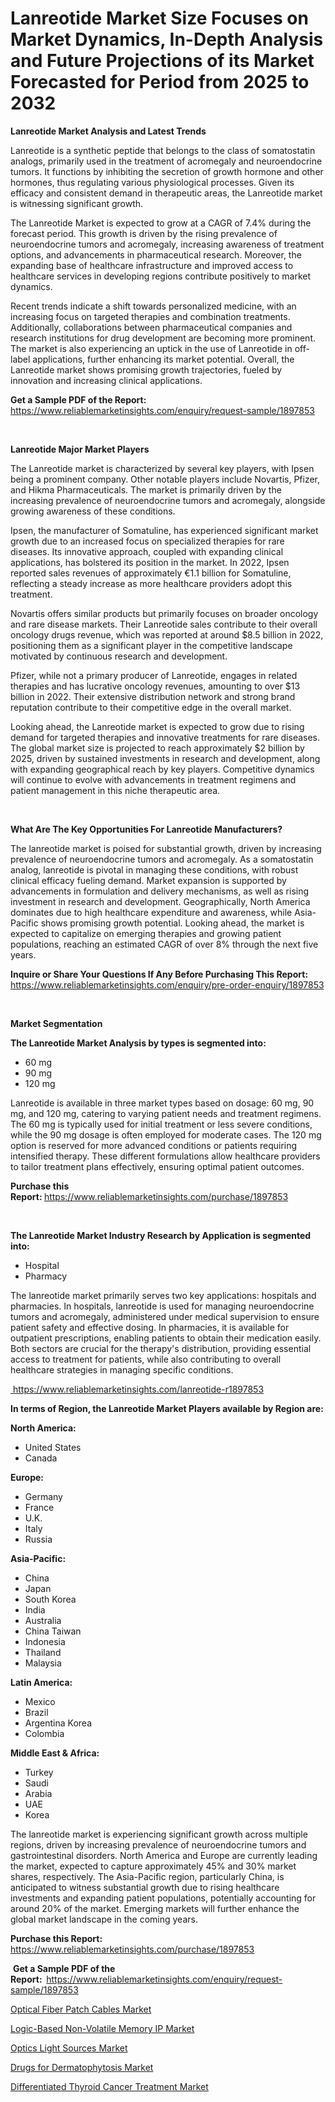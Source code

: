 <p><h1>Lanreotide Market Size Focuses on Market Dynamics, In-Depth Analysis and Future Projections of its Market Forecasted for Period from 2025 to 2032</h1></p><p><strong>Lanreotide Market Analysis and Latest Trends</strong></p>
<p><p>Lanreotide is a synthetic peptide that belongs to the class of somatostatin analogs, primarily used in the treatment of acromegaly and neuroendocrine tumors. It functions by inhibiting the secretion of growth hormone and other hormones, thus regulating various physiological processes. Given its efficacy and consistent demand in therapeutic areas, the Lanreotide market is witnessing significant growth.</p><p>The Lanreotide Market is expected to grow at a CAGR of 7.4% during the forecast period. This growth is driven by the rising prevalence of neuroendocrine tumors and acromegaly, increasing awareness of treatment options, and advancements in pharmaceutical research. Moreover, the expanding base of healthcare infrastructure and improved access to healthcare services in developing regions contribute positively to market dynamics.</p><p>Recent trends indicate a shift towards personalized medicine, with an increasing focus on targeted therapies and combination treatments. Additionally, collaborations between pharmaceutical companies and research institutions for drug development are becoming more prominent. The market is also experiencing an uptick in the use of Lanreotide in off-label applications, further enhancing its market potential. Overall, the Lanreotide market shows promising growth trajectories, fueled by innovation and increasing clinical applications.</p></p>
<p><strong>Get a Sample PDF of the Report:&nbsp;</strong> <a href="https://www.reliablemarketinsights.com/enquiry/request-sample/1897853?utm_campaign=2240&utm_medium=2&utm_source=Github&utm_content=ia&utm_term=08032025&utm_id=lanreotide">https://www.reliablemarketinsights.com/enquiry/request-sample/1897853</a></p>
<p>&nbsp;</p>
<p><strong>Lanreotide Major Market Players</strong></p>
<p><p>The Lanreotide market is characterized by several key players, with Ipsen being a prominent company. Other notable players include Novartis, Pfizer, and Hikma Pharmaceuticals. The market is primarily driven by the increasing prevalence of neuroendocrine tumors and acromegaly, alongside growing awareness of these conditions.</p><p>Ipsen, the manufacturer of Somatuline, has experienced significant market growth due to an increased focus on specialized therapies for rare diseases. Its innovative approach, coupled with expanding clinical applications, has bolstered its position in the market. In 2022, Ipsen reported sales revenues of approximately €1.1 billion for Somatuline, reflecting a steady increase as more healthcare providers adopt this treatment.</p><p>Novartis offers similar products but primarily focuses on broader oncology and rare disease markets. Their Lanreotide sales contribute to their overall oncology drugs revenue, which was reported at around $8.5 billion in 2022, positioning them as a significant player in the competitive landscape motivated by continuous research and development.</p><p>Pfizer, while not a primary producer of Lanreotide, engages in related therapies and has lucrative oncology revenues, amounting to over $13 billion in 2022. Their extensive distribution network and strong brand reputation contribute to their competitive edge in the overall market.</p><p>Looking ahead, the Lanreotide market is expected to grow due to rising demand for targeted therapies and innovative treatments for rare diseases. The global market size is projected to reach approximately $2 billion by 2025, driven by sustained investments in research and development, along with expanding geographical reach by key players. Competitive dynamics will continue to evolve with advancements in treatment regimens and patient management in this niche therapeutic area.</p></p>
<p>&nbsp;</p>
<p><strong>What Are The Key Opportunities For Lanreotide Manufacturers?</strong></p>
<p><p>The lanreotide market is poised for substantial growth, driven by increasing prevalence of neuroendocrine tumors and acromegaly. As a somatostatin analog, lanreotide is pivotal in managing these conditions, with robust clinical efficacy fueling demand. Market expansion is supported by advancements in formulation and delivery mechanisms, as well as rising investment in research and development. Geographically, North America dominates due to high healthcare expenditure and awareness, while Asia-Pacific shows promising growth potential. Looking ahead, the market is expected to capitalize on emerging therapies and growing patient populations, reaching an estimated CAGR of over 8% through the next five years.</p></p>
<p><strong>Inquire or Share Your Questions If Any Before Purchasing This Report:</strong> <a href="https://www.reliablemarketinsights.com/enquiry/pre-order-enquiry/1897853?utm_campaign=2240&utm_medium=2&utm_source=Github&utm_content=ia&utm_term=08032025&utm_id=lanreotide">https://www.reliablemarketinsights.com/enquiry/pre-order-enquiry/1897853</a></p>
<p>&nbsp;</p>
<p><strong>Market Segmentation</strong></p>
<p><strong>The Lanreotide Market Analysis by types is segmented into:</strong></p>
<p><ul><li>60 mg</li><li>90 mg</li><li>120 mg</li></ul></p>
<p><p>Lanreotide is available in three market types based on dosage: 60 mg, 90 mg, and 120 mg, catering to varying patient needs and treatment regimens. The 60 mg is typically used for initial treatment or less severe conditions, while the 90 mg dosage is often employed for moderate cases. The 120 mg option is reserved for more advanced conditions or patients requiring intensified therapy. These different formulations allow healthcare providers to tailor treatment plans effectively, ensuring optimal patient outcomes.</p></p>
<p><strong>Purchase this Report:&nbsp;</strong><a href="https://www.reliablemarketinsights.com/purchase/1897853?utm_campaign=2240&utm_medium=2&utm_source=Github&utm_content=ia&utm_term=08032025&utm_id=lanreotide">https://www.reliablemarketinsights.com/purchase/1897853</a></p>
<p>&nbsp;</p>
<p><strong>The Lanreotide Market Industry Research by Application is segmented into:</strong></p>
<p><ul><li>Hospital</li><li>Pharmacy</li></ul></p>
<p><p>The lanreotide market primarily serves two key applications: hospitals and pharmacies. In hospitals, lanreotide is used for managing neuroendocrine tumors and acromegaly, administered under medical supervision to ensure patient safety and effective dosing. In pharmacies, it is available for outpatient prescriptions, enabling patients to obtain their medication easily. Both sectors are crucial for the therapy's distribution, providing essential access to treatment for patients, while also contributing to overall healthcare strategies in managing specific conditions.</p></p>
<p><a href="https://www.reliablemarketinsights.com/lanreotide-r1897853?utm_campaign=2240&utm_medium=2&utm_source=Github&utm_content=ia&utm_term=08032025&utm_id=lanreotide">&nbsp;https://www.reliablemarketinsights.com/lanreotide-r1897853</a></p>
<p><strong>In terms of Region, the Lanreotide Market Players available by Region are:</strong></p>
<p>
    <p> <strong> North America: </strong>
        <ul>
            <li>United States</li>
            <li>Canada</li>
        </ul>
        </p> 
    <p> <strong> Europe: </strong>
        <ul>
            <li>Germany</li>
            <li>France</li>
            <li>U.K.</li>
            <li>Italy</li>
            <li>Russia</li>
        </ul>
        </p> 
    <p> <strong> Asia-Pacific: </strong>
        <ul>
            <li>China</li>
            <li>Japan</li>
            <li>South Korea</li>
            <li>India</li>
            <li>Australia</li>
            <li>China Taiwan</li>
            <li>Indonesia</li>
            <li>Thailand</li>
            <li>Malaysia</li>
        </ul>
        </p> 
    <p> <strong> Latin America: </strong>
        <ul>
            <li>Mexico</li>
            <li>Brazil</li>
            <li>Argentina Korea</li>
            <li>Colombia</li>
        </ul>
        </p> 
    <p> <strong> Middle East & Africa: </strong>
        <ul>
            <li>Turkey</li>
            <li>Saudi</li>
            <li>Arabia</li>
            <li>UAE</li>
            <li>Korea</li>
        </ul>
    </p>
    </p>
<p><p>The lanreotide market is experiencing significant growth across multiple regions, driven by increasing prevalence of neuroendocrine tumors and gastrointestinal disorders. North America and Europe are currently leading the market, expected to capture approximately 45% and 30% market shares, respectively. The Asia-Pacific region, particularly China, is anticipated to witness substantial growth due to rising healthcare investments and expanding patient populations, potentially accounting for around 20% of the market. Emerging markets will further enhance the global market landscape in the coming years.</p></p>
<p><strong>Purchase this Report: </strong><a href="https://www.reliablemarketinsights.com/purchase/1897853?utm_campaign=2240&utm_medium=2&utm_source=Github&utm_content=ia&utm_term=08032025&utm_id=lanreotide">https://www.reliablemarketinsights.com/purchase/1897853</a></p>
<p>&nbsp;<strong>Get a Sample PDF of the Report:&nbsp;&nbsp;</strong><a href="https://www.reliablemarketinsights.com/enquiry/request-sample/1897853?utm_campaign=2240&utm_medium=2&utm_source=Github&utm_content=ia&utm_term=08032025&utm_id=lanreotide">https://www.reliablemarketinsights.com/enquiry/request-sample/1897853</a></p>
<p><strong></strong></p>
<p><p><a href="https://www.linkedin.com/pulse/optical-fiber-patch-cables-market-trends-strategic-insights-2025-nmvbe?utm_campaign=2240&utm_medium=2&utm_source=Github&utm_content=ia&utm_term=08032025&utm_id=lanreotide">Optical Fiber Patch Cables Market</a></p><p><a href="https://www.linkedin.com/pulse/in-depth-logic-based-non-volatile-memory-ip-market-analysis-expansion-0waec?utm_campaign=2240&utm_medium=2&utm_source=Github&utm_content=ia&utm_term=08032025&utm_id=lanreotide">Logic-Based Non-Volatile Memory IP Market</a></p><p><a href="https://www.linkedin.com/pulse/optics-light-sources-market-report-mines-projected-cagr-56-providing-lhepc?utm_campaign=2240&utm_medium=2&utm_source=Github&utm_content=ia&utm_term=08032025&utm_id=lanreotide">Optics Light Sources Market</a></p><p><a href="https://github.com/gaiusmelyna/Market-Research-Report-List-1/blob/main/drugs-for-dermatophytosis-market.md?utm_campaign=2240&utm_medium=2&utm_source=Github&utm_content=ia&utm_term=08032025&utm_id=lanreotide">Drugs for Dermatophytosis Market</a></p><p><a href="https://github.com/meenafadilkh/Market-Research-Report-List-1/blob/main/differentiated-thyroid-cancer-treatment-market.md?utm_campaign=2240&utm_medium=2&utm_source=Github&utm_content=ia&utm_term=08032025&utm_id=lanreotide">Differentiated Thyroid Cancer Treatment Market</a></p></p>